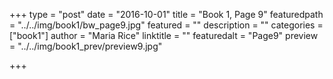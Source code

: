 +++
type = "post"
date = "2016-10-01"
title = "Book 1, Page 9"
featuredpath = "../../img/book1/bw_page9.jpg"
featured = ""
description = ""
categories = ["book1"]
author = "Maria Rice"
linktitle = ""
featuredalt = "Page9"
preview = "../../img/book1_prev/preview9.jpg"

+++

